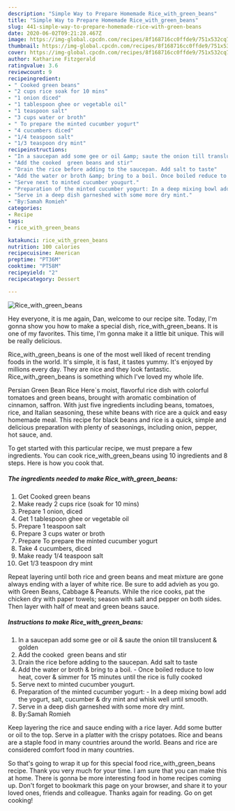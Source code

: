 ```yaml
---
description: "Simple Way to Prepare Homemade Rice_with_green_beans"
title: "Simple Way to Prepare Homemade Rice_with_green_beans"
slug: 441-simple-way-to-prepare-homemade-rice-with-green-beans
date: 2020-06-02T09:21:28.467Z
image: https://img-global.cpcdn.com/recipes/8f168716cc0ffde9/751x532cq70/rice_with_green_beans-recipe-main-photo.jpg
thumbnail: https://img-global.cpcdn.com/recipes/8f168716cc0ffde9/751x532cq70/rice_with_green_beans-recipe-main-photo.jpg
cover: https://img-global.cpcdn.com/recipes/8f168716cc0ffde9/751x532cq70/rice_with_green_beans-recipe-main-photo.jpg
author: Katharine Fitzgerald
ratingvalue: 3.6
reviewcount: 9
recipeingredient:
- " Cooked green beans"
- "2 cups rice soak for 10 mins"
- "1 onion diced"
- "1 tablespoon ghee or vegetable oil"
- "1 teaspoon salt"
- "3 cups water or broth"
- " To prepare the minted cucumber yogurt"
- "4 cucumbers diced"
- "1/4 teaspoon salt"
- "1/3 teaspoon dry mint"
recipeinstructions:
- "In a saucepan add some gee or oil &amp; saute the onion till translucent &amp; golden"
- "Add the cooked  green beans and stir"
- "Drain the rice before adding to the saucepan. Add salt to taste"
- "Add the water or broth &amp; bring to a boil. Once boiled reduce to low heat, cover &amp; simmer for 15 minutes until the rice is fully cooked"
- "Serve next to minted cucumber yougurt."
- "Preparation of the minted cucumber yogurt: In a deep mixing bowl add the yogurt, salt, cucumber &amp; dry mint and whisk well until smooth."
- "Serve in a deep dish garneshed with some more dry mint."
- "By:Samah Romieh"
categories:
- Recipe
tags:
- rice_with_green_beans

katakunci: rice_with_green_beans 
nutrition: 100 calories
recipecuisine: American
preptime: "PT36M"
cooktime: "PT58M"
recipeyield: "2"
recipecategory: Dessert

---
```



![Rice_with_green_beans](https://img-global.cpcdn.com/recipes/8f168716cc0ffde9/751x532cq70/rice_with_green_beans-recipe-main-photo.jpg)

Hey everyone, it is me again, Dan, welcome to our recipe site. Today, I'm gonna show you how to make a special dish, rice_with_green_beans. It is one of my favorites. This time, I'm gonna make it a little bit unique. This will be really delicious.

Rice_with_green_beans is one of the most well liked of recent trending foods in the world. It's simple, it is fast, it tastes yummy. It's enjoyed by millions every day. They are nice and they look fantastic. Rice_with_green_beans is something which I've loved my whole life.

Persian Green Bean Rice Here`s moist, flavorful rice dish with colorful tomatoes and green beans, brought with aromatic combination of cinnamon, saffron. With just five ingredients including beans, tomatoes, rice, and Italian seasoning, these white beans with rice are a quick and easy homemade meal. This recipe for black beans and rice is a quick, simple and delicious preparation with plenty of seasonings, including onion, pepper, hot sauce, and.


To get started with this particular recipe, we must prepare a few ingredients. You can cook rice_with_green_beans using 10 ingredients and 8 steps. Here is how you cook that.

<!--inarticleads1-->

##### The ingredients needed to make Rice_with_green_beans:

1. Get  Cooked green beans
1. Make ready 2 cups rice (soak for 10 mins)
1. Prepare 1 onion, diced
1. Get 1 tablespoon ghee or vegetable oil
1. Prepare 1 teaspoon salt
1. Prepare 3 cups water or broth
1. Prepare  To prepare the minted cucumber yogurt
1. Take 4 cucumbers, diced
1. Make ready 1/4 teaspoon salt
1. Get 1/3 teaspoon dry mint


Repeat layering until both rice and green beans and meat mixture are gone always ending with a layer of white rice. Be sure to add advieh as you go. with Green Beans, Cabbage &amp; Peanuts. While the rice cooks, pat the chicken dry with paper towels; season with salt and pepper on both sides. Then layer with half of meat and green beans sauce. 

<!--inarticleads2-->

##### Instructions to make Rice_with_green_beans:

1. In a saucepan add some gee or oil &amp; saute the onion till translucent &amp; golden
1. Add the cooked  green beans and stir
1. Drain the rice before adding to the saucepan. Add salt to taste
1. Add the water or broth &amp; bring to a boil. - Once boiled reduce to low heat, cover &amp; simmer for 15 minutes until the rice is fully cooked
1. Serve next to minted cucumber yougurt.
1. Preparation of the minted cucumber yogurt: - In a deep mixing bowl add the yogurt, salt, cucumber &amp; dry mint and whisk well until smooth.
1. Serve in a deep dish garneshed with some more dry mint.
1. By:Samah Romieh


Keep layering the rice and sauce ending with a rice layer. Add some butter or oil to the top. Serve in a platter with the crispy potatoes. Rice and beans are a staple food in many countries around the world. Beans and rice are considered comfort food in many countries. 

So that's going to wrap it up for this special food rice_with_green_beans recipe. Thank you very much for your time. I am sure that you can make this at home. There is gonna be more interesting food in home recipes coming up. Don't forget to bookmark this page on your browser, and share it to your loved ones, friends and colleague. Thanks again for reading. Go on get cooking!
